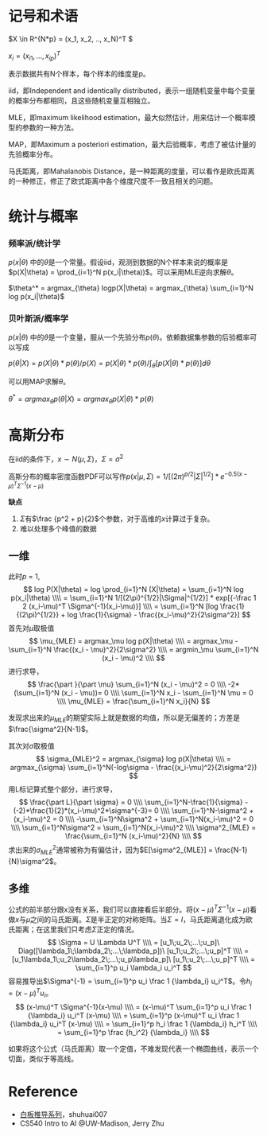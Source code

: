 # 记号和术语

$X \in R^{N*p} = (x_1, x_2, .., x_N)^T $

$x_i = (x_{i1}, ..., x_{ip})^T$

表示数据共有N个样本，每个样本的维度是p。

iid，即Independent and identically distributed，表示一组随机变量中每个变量的概率分布都相同，且这些随机变量互相独立。

MLE，即maximum likelihood estimation，最大似然估计，用来估计一个概率模型的参数的一种方法。

MAP，即Maximum a posteriori estimation，最大后验概率，考虑了被估计量的先验概率分布。

马氏距离，即Mahalanobis Distance，是一种距离的度量，可以看作是欧氏距离的一种修正，修正了欧式距离中各个维度尺度不一致且相关的问题。



# 统计与概率

### 频率派/统计学

$p(x|\theta)$ 中的$\theta$是一个常量。假设iid，观测到数据的N个样本来说的概率是$p(X|\theta) = \prod_{i=1}^N p(x_i|\theta))$。可以采用MLE逆向求解$\theta$。

$\theta^* = argmax_{\theta} logp(X|\theta) = argmax_{\theta} \sum_{i=1}^N log p(x_i|\theta)$

### 贝叶斯派/概率学

$p(x|\theta)$ 中的$\theta$是一个变量，服从一个先验分布$p(\theta)$。依赖数据集参数的后验概率可以写成

$p(\theta|X) = p(X|\theta)*p(\theta)/p(X) = p(X|\theta)*p(\theta)/\int_{\theta}[p(X|\theta)*p(\theta)]d\theta$

可以用MAP求解$\theta$。

$\theta^* = argmax_{\theta} p(\theta|X) = argmax_{\theta} p(X|\theta)*p(\theta)$



# 高斯分布

在iid的条件下，$x \sim N(\mu, \Sigma)$，$\Sigma = \sigma^2$

高斯分布的概率密度函数PDF可以写作$p(x|\mu, \Sigma) = 1/[(2\pi)^{p/2}|\Sigma|^{1/2}] * e^{-0.5(x-\mu)^T \Sigma^{-1}(x-\mu)}$

**缺点**

1. $\Sigma$有$\frac {p^2 + p}{2}$个参数，对于高维的$x$计算过于复杂。
2. 难以处理多个峰值的数据

## 一维

此时$p$ = 1, 
$$
log P(X|\theta) = log \prod_{i=1}^N (X|\theta) = \sum_{i=1}^N log p(x_i|\theta) \\\\
= \sum_{i=1}^N 1/[(2\pi)^{1/2}|\Sigma|^{1/2}] * exp[{-\frac 1 2 (x_i-\mu)^T \Sigma^{-1}(x_i-\mu)}] \\\\
= \sum_{i=1}^N [log \frac{1}{(2\pi)^{1/2}} + log \frac{1}{\sigma} - \frac{(x_i-\mu)^2}{2\sigma^2}]
$$
首先对$\mu$取极值
$$
\mu_{MLE} = argmax_\mu log p(X|\theta) \\\\
= argmax_\mu -\sum_{i=1}^N \frac{(x_i - \mu)^2}{2\sigma^2} \\\\
= argmin_\mu \sum_{i=1}^N (x_i - \mu)^2 \\\\
$$
进行求导，
$$
\frac{\part }{\part \mu} \sum_{i=1}^N (x_i - \mu)^2 = 0 \\\\
-2*(\sum_{i=1}^N (x_i - \mu))= 0 \\\\
\sum_{i=1}^N x_i - \sum_{i=1}^N \mu = 0 \\\\
\mu_{MLE} = \frac{\sum_{i=1}^N x_i}{N}
$$

发现求出来的$\mu_{MLE}$的期望实际上就是数据的均值，所以是无偏差的；方差是$\frac{\sigma^2}{N-1}$。

其次对$\sigma$取极值
$$
\sigma_{MLE}^2 = argmax_{\sigma} log p(X|\theta) \\\\
= argmax_{\sigma} \sum_{i=1}^N(-log\sigma - \frac{(x_i-\mu)^2}{2\sigma^2})
$$
用L标记算式整个部分，进行求导，
$$
\frac{\part L}{\part \sigma} = 0 \\\\
\sum_{i=1}^N-\frac{1}{\sigma} - (-2)*\frac{1}{2}*(x_i-\mu)^2*\sigma^{-3}= 0 \\\\
\sum_{i=1}^N-\sigma^2 + (x_i-\mu)^2 = 0 \\\\
-\sum_{i=1}^N\sigma^2 + \sum_{i=1}^N(x_i-\mu)^2 = 0 \\\\
\sum_{i=1}^N\sigma^2 = \sum_{i=1}^N(x_i-\mu)^2 \\\\
\sigma^2_{MLE} = \frac{\sum_{i=1}^N (x_i-\mu)^2}{N} \\\\
$$
求出来的$\sigma^2_{MLE}$通常被称为有偏估计，因为$E[\sigma^2_{MLE}] = \frac{N-1}{N}\sigma^2$。

## 多维

公式的前半部分跟x没有关系，我们可以直接看后半部分。将$(x-\mu)^T \Sigma^{-1}(x-\mu)$看做$x$与$\mu$之间的马氏距离。$\Sigma$是半正定的对称矩阵。当$\Sigma = I$，马氏距离退化成为欧氏距离；在这里我们只考虑$\Sigma$正定的情况。
$$
\Sigma = U \Lambda U^T \\\\
 = [u_1\;u_2\;...\;u_p]\ Diag([\lambda_1\;\lambda_2\;...\;\lambda_p])\ [u_1\;u_2\;...\;u_p]^T \\\\
 = [u_1\lambda_1\;u_2\lambda_2\;...\;u_p\lambda_p]\ [u_1\;u_2\;...\;u_p]^T \\\\
 = \sum_{i=1}^p u_i \lambda_i u_i^T
$$
容易推导出$\Sigma^{-1} = \sum_{i=1}^p u_i \frac 1 {\lambda_i} u_i^T$。令$h_i = (x-\mu)^T u_i$。
$$
(x-\mu)^T \Sigma^{-1}(x-\mu) \\\\
= (x-\mu)^T \sum_{i=1}^p u_i \frac 1 {\lambda_i} u_i^T (x-\mu) \\\\
= \sum_{i=1}^p (x-\mu)^T u_i \frac 1 {\lambda_i} u_i^T (x-\mu) \\\\
= \sum_{i=1}^p h_i \frac 1 {\lambda_i} h_i^T \\\\
= \sum_{i=1}^p \frac {h_i^2} {\lambda_i} \\\\
$$

如果将这个公式（马氏距离）取一个定值，不难发现代表一个椭圆曲线，表示一个切面，类似于等高线。



# Reference

- [白板推导系列](https://github.com/shuhuai007/Machine-Learning-Session)，shuhuai007
- CS540 Intro to AI @UW-Madison, Jerry Zhu